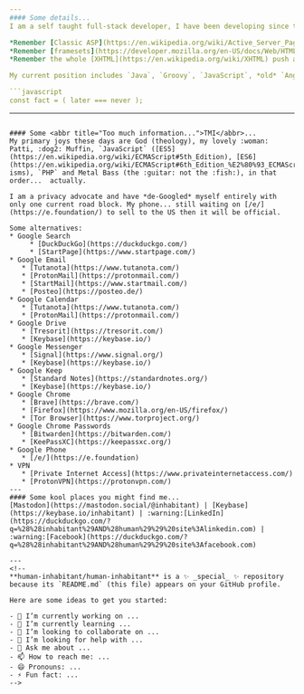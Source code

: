 ```yaml
---
#### Some details...
I am a self taught full-stack developer, I have been developing since the year... `2e3`.

*Remember [Classic ASP](https://en.wikipedia.org/wiki/Active_Server_Pages) with [Microsoft Access](https://en.wikipedia.org/wiki/Microsoft_Access) backends...?* I do.  
*Remember [framesets](https://developer.mozilla.org/en-US/docs/Web/HTML/Element/frameset) and using [tables](https://developer.mozilla.org/en-US/docs/Web/HTML/Element/table) for layout...?* Yep, me too.  
*Remember the whole [XHTML](https://en.wikipedia.org/wiki/XHTML) push and fail...?* That's right, me too.

My current position includes `Java`, `Groovy`, `JavaScript`, *old* `AngularJS`, `Jest`, `MSSQL` and `MySQL`, all things [Atlassian](https://www.atlassian.com/) and thousands of lines of legacy spaghettification (that they are trying to fix overnight).

```javascript
const fact = ( later === never );
```
---
```

#### Some <abbr title="Too much information...">TMI</abbr>...
My primary joys these days are God (theology), my lovely :woman: Patti, :dog2: Muffin, `JavaScript` ([ES5](https://en.wikipedia.org/wiki/ECMAScript#5th_Edition), [ES6](https://en.wikipedia.org/wiki/ECMAScript#6th_Edition_%E2%80%93_ECMAScript_2015)-isms), `PHP` and Metal Bass (the :guitar: not the :fish:), in that order...  actually.

I am a privacy advocate and have *de-Googled* myself entirely with only one current road block. My phone... still waiting on [/e/](https://e.foundation/) to sell to the US then it will be official.

Some alternatives:  
* Google Search
	 * [DuckDuckGo](https://duckduckgo.com/)
	 * [StartPage](https://www.startpage.com/) 
* Google Email
   * [Tutanota](https://www.tutanota.com/)
   * [ProtonMail](https://protonmail.com/)
   * [StartMail](https://www.startmail.com/)
   * [Posteo](https://posteo.de/)
* Google Calendar
   * [Tutanota](https://www.tutanota.com/) 
   * [ProtonMail](https://protonmail.com/)
* Google Drive
   * [Tresorit](https://tresorit.com/)
   * [Keybase](https://keybase.io/)
* Google Messenger
   * [Signal](https://www.signal.org/)
   * [Keybase](https://keybase.io/)
* Google Keep
   * [Standard Notes](https://standardnotes.org/)
   * [Keybase](https://keybase.io/)
* Google Chrome
   * [Brave](https://brave.com/)
   * [Firefox](https://www.mozilla.org/en-US/firefox/)
   * [Tor Browser](https://www.torproject.org/)
* Google Chrome Passwords
   * [Bitwarden](https://bitwarden.com/)
   * [KeePassXC](https://keepassxc.org/)
* Google Phone
   * [/e/](https://e.foundation)
* VPN
   * [Private Internet Access](https://www.privateinternetaccess.com/)
   * [ProtonVPN](https://protonvpn.com/) 
---
#### Some kool places you might find me...
[Mastodon](https://mastodon.social/@inhabitant) | [Keybase](https://keybase.io/inhabitant) | :warning:[LinkedIn](https://duckduckgo.com/?q=%28%28inhabitant%29AND%28human%29%29%20site%3Alinkedin.com) | :warning:[Facebook](https://duckduckgo.com/?q=%28%28inhabitant%29AND%28human%29%29%20site%3Afacebook.com)

---
<!--
**human-inhabitant/human-inhabitant** is a ✨ _special_ ✨ repository because its `README.md` (this file) appears on your GitHub profile.

Here are some ideas to get you started:

- 🔭 I’m currently working on ...
- 🌱 I’m currently learning ...
- 👯 I’m looking to collaborate on ...
- 🤔 I’m looking for help with ...
- 💬 Ask me about ...
- 📫 How to reach me: ...
- 😄 Pronouns: ...
- ⚡ Fun fact: ...
-->
